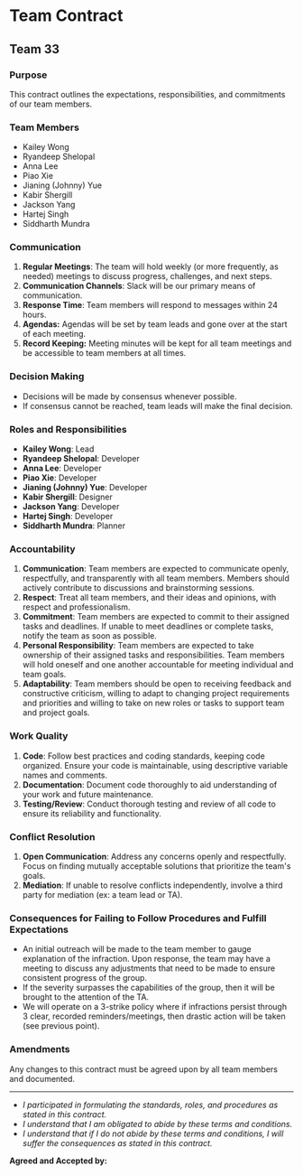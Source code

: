 # Team Contract

## Team 33

### Purpose
This contract outlines the expectations, responsibilities, and commitments of our team members.

### Team Members
- Kailey Wong
- Ryandeep Shelopal
- Anna Lee
- Piao Xie
- Jianing (Johnny) Yue
- Kabir Shergill
- Jackson Yang
- Hartej Singh
- Siddharth Mundra

### Communication
1. **Regular Meetings**: The team will hold weekly (or more frequently, as needed) meetings to discuss progress, challenges, and next steps.
2. **Communication Channels**: Slack will be our primary means of communication.
3. **Response Time**: Team members will respond to messages within 24 hours.
4. **Agendas:** Agendas will be set by team leads and gone over at the start of each meeting.
5. **Record Keeping:** Meeting minutes will be kept for all team meetings and be accessible to team members at all times.

### Decision Making
- Decisions will be made by consensus whenever possible.
- If consensus cannot be reached, team leads will make the final decision.

### Roles and Responsibilities
- **Kailey Wong**: Lead
- **Ryandeep Shelopal**: Developer
- **Anna Lee**: Developer
- **Piao Xie**: Developer
- **Jianing (Johnny) Yue**: Developer
- **Kabir Shergill**: Designer
- **Jackson Yang**: Developer
- **Hartej Singh**: Developer
- **Siddharth Mundra**: Planner


### Accountability
1. **Communication**: Team members are expected to communicate openly, respectfully, and transparently with all team members. Members should actively contribute to discussions and brainstorming sessions.
2. **Respect**: Treat all team members, and their ideas and opinions, with respect and professionalism.
3. **Commitment**: Team members are expected to commit to their assigned tasks and deadlines. If unable to meet deadlines or complete tasks, notify the team as soon as possible.
4. **Personal Responsibility**: Team members are expected to take ownership of their assigned tasks and responsibilities. Team members will hold oneself and one another accountable for meeting individual and team goals.
5. **Adaptability**: Team members should be open to receiving feedback and constructive criticism, willing to adapt to changing project requirements and priorities and willing to take on new roles or tasks to support team and project goals.

### Work Quality
1. **Code**: Follow best practices and coding standards, keeping code organized. Ensure your code is maintainable, using descriptive variable names and comments.
2. **Documentation**: Document code thoroughly to aid understanding of your work and future maintenance.
3. **Testing/Review**: Conduct thorough testing and review of all code to ensure its reliability and functionality.

### Conflict Resolution
1. **Open Communication**: Address any concerns openly and respectfully. Focus on finding mutually acceptable solutions that prioritize the team's goals.
2. **Mediation**: If unable to resolve conflicts independently, involve a third party for mediation (ex: a team lead or TA).

### Consequences for Failing to Follow Procedures and Fulfill Expectations
- An initial outreach will be made to the team member to gauge explanation of the infraction. Upon response, the team may have a meeting to discuss any adjustments that need to be made to ensure consistent progress of the group.
- If the severity surpasses the capabilities of the group, then it will be brought to the attention of the TA.
- We will operate on a 3-strike policy where if infractions persist through 3 clear, recorded reminders/meetings, then drastic action will be taken (see previous point).


### Amendments
Any changes to this contract must be agreed upon by all team members and documented.

---
- *I participated in formulating the standards, roles, and procedures as stated in this contract.*
- *I understand that I am obligated to abide by these terms and conditions.*
- *I understand that if I do not abide by these terms and conditions, I will suffer the consequences as stated in this contract.*

**Agreed and Accepted by:**
